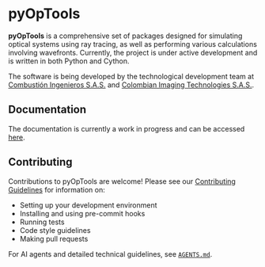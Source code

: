 # pyOpTools

**pyOpTools** is a comprehensive set of packages designed for simulating optical systems using ray tracing, as well as performing various calculations involving wavefronts. Currently, the project is under active development and is written in both Python and Cython.

The software is being developed by the technological development team at [Combustión Ingenieros S.A.S.](http://www.cihologramas.com) and [Colombian Imaging Technologies S.A.S.](http://www.citech.com.co).

## Documentation

The documentation is currently a work in progress and can be accessed [here](https://pyoptools.readthedocs.io/).

## Contributing

Contributions to pyOpTools are welcome! Please see our [Contributing Guidelines](CONTRIBUTING.md) for information on:
- Setting up your development environment
- Installing and using pre-commit hooks
- Running tests
- Code style guidelines
- Making pull requests

For AI agents and detailed technical guidelines, see [`AGENTS.md`](AGENTS.md).
